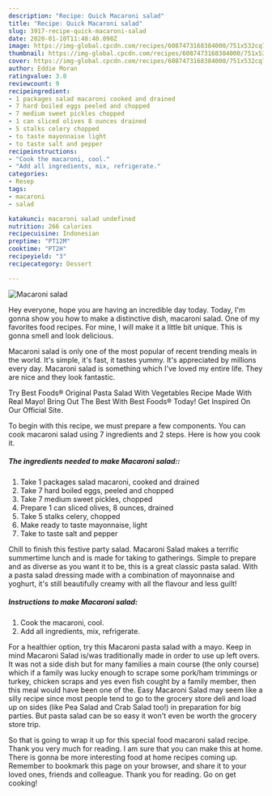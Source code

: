 ```yaml
---
description: "Recipe: Quick Macaroni salad"
title: "Recipe: Quick Macaroni salad"
slug: 3917-recipe-quick-macaroni-salad
date: 2020-01-10T11:48:40.098Z
image: https://img-global.cpcdn.com/recipes/6087473168384000/751x532cq70/macaroni-salad-recipe-main-photo.jpg
thumbnail: https://img-global.cpcdn.com/recipes/6087473168384000/751x532cq70/macaroni-salad-recipe-main-photo.jpg
cover: https://img-global.cpcdn.com/recipes/6087473168384000/751x532cq70/macaroni-salad-recipe-main-photo.jpg
author: Eddie Moran
ratingvalue: 3.8
reviewcount: 9
recipeingredient:
- 1 packages salad macaroni cooked and drained
- 7 hard boiled eggs peeled and chopped
- 7 medium sweet pickles chopped
- 1 can sliced olives 8 ounces drained
- 5 stalks celery chopped
- to taste mayonnaise light
- to taste salt and pepper
recipeinstructions:
- "Cook the macaroni, cool."
- "Add all ingredients, mix, refrigerate."
categories:
- Resep
tags:
- macaroni
- salad

katakunci: macaroni salad undefined
nutrition: 266 calories
recipecuisine: Indonesian
preptime: "PT12M"
cooktime: "PT2H"
recipeyield: "3"
recipecategory: Dessert

---
```



![Macaroni salad](https://img-global.cpcdn.com/recipes/6087473168384000/751x532cq70/macaroni-salad-recipe-main-photo.jpg)

Hey everyone, hope you are having an incredible day today. Today, I'm gonna show you how to make a distinctive dish, macaroni salad. One of my favorites food recipes. For mine, I will make it a little bit unique. This is gonna smell and look delicious.

Macaroni salad is only one of the most popular of recent trending meals in the world. It's simple, it's fast, it tastes yummy. It's appreciated by millions every day. Macaroni salad is something which I've loved my entire life. They are nice and they look fantastic.

Try Best Foods® Original Pasta Salad With Vegetables Recipe Made With Real Mayo! Bring Out The Best With Best Foods® Today! Get Inspired On Our Official Site.


To begin with this recipe, we must prepare a few components. You can cook macaroni salad using 7 ingredients and 2 steps. Here is how you cook it.

##### The ingredients needed to make Macaroni salad::

1. Take 1 packages salad macaroni, cooked and drained
1. Take 7 hard boiled eggs, peeled and chopped
1. Take 7 medium sweet pickles, chopped
1. Prepare 1 can sliced olives, 8 ounces, drained
1. Take 5 stalks celery, chopped
1. Make ready to taste mayonnaise, light
1. Take to taste salt and pepper


Chill to finish this festive party salad. Macaroni Salad makes a terrific summertime lunch and is made for taking to gatherings. Simple to prepare and as diverse as you want it to be, this is a great classic pasta salad. With a pasta salad dressing made with a combination of mayonnaise and yoghurt, it&#39;s still beautifully creamy with all the flavour and less guilt! 

##### Instructions to make Macaroni salad:

1. Cook the macaroni, cool.
1. Add all ingredients, mix, refrigerate.


For a healthier option, try this Macaroni pasta salad with a mayo. Keep in mind Macaroni Salad is/was traditionally made in order to use up left overs. It was not a side dish but for many families a main course (the only course) which if a family was lucky enough to scrape some pork/ham trimmings or turkey, chicken scraps and yes even fish cought by a family member, then this meal would have been one of the. Easy Macaroni Salad may seem like a silly recipe since most people tend to go to the grocery store deli and load up on sides (like Pea Salad and Crab Salad too!) in preparation for big parties. But pasta salad can be so easy it won&#39;t even be worth the grocery store trip. 

So that is going to wrap it up for this special food macaroni salad recipe. Thank you very much for reading. I am sure that you can make this at home. There is gonna be more interesting food at home recipes coming up. Remember to bookmark this page on your browser, and share it to your loved ones, friends and colleague. Thank you for reading. Go on get cooking!

